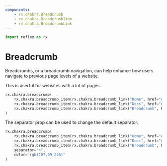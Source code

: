 ```yaml
---
components:
    - rx.chakra.Breadcrumb
    - rx.chakra.BreadcrumbItem
    - rx.chakra.BreadcrumbLink
---
```


```python exec
import reflex as rx
```

# Breadcrumb

Breadcrumbs, or a breadcrumb navigation, can help enhance how users navigate to previous page levels of a website.

This is userful for websites with a lot of pages.

```python demo
rx.chakra.breadcrumb(
    rx.chakra.breadcrumb_item(rx.chakra.breadcrumb_link("Home", href="#")),
    rx.chakra.breadcrumb_item(rx.chakra.breadcrumb_link("Docs", href="#")),
    rx.chakra.breadcrumb_item(rx.chakra.breadcrumb_link("Breadcrumb", href="#")),
)
```

The separator prop can be used to change the default separator.

```python demo
rx.chakra.breadcrumb(
    rx.chakra.breadcrumb_item(rx.chakra.breadcrumb_link("Home", href="#")),
    rx.chakra.breadcrumb_item(rx.chakra.breadcrumb_link("Docs", href="#")),
    rx.chakra.breadcrumb_item(rx.chakra.breadcrumb_link("Breadcrumb", href="#")),
    separator=">",
    color="rgb(107,99,246)"
)
```
